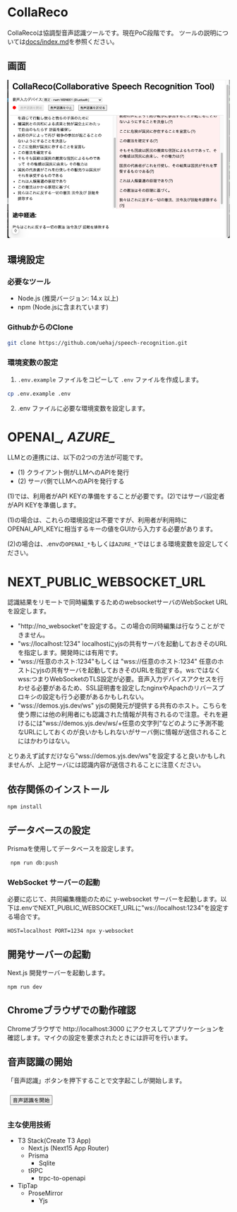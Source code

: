 # CollaReco

CollaRecoは協調型音声認識ツールです。現在PoC段階です。
ツールの説明については[docs/index.md](docs/index.md)を参照ください。

## 画面

![alt text](image.png)

## 環境設定

### 必要なツール

- Node.js (推奨バージョン: 14.x 以上)
- npm (Node.jsに含まれています)

### GithubからのClone

```sh
git clone https://github.com/uehaj/speech-recognition.git
```

### 環境変数の設定

1. `.env.example` ファイルをコピーして `.env` ファイルを作成します。

```sh
cp .env.example .env
```

2. .env ファイルに必要な環境変数を設定します。

# OPENAI_*, AZURE_*

LLMとの連携には、以下の2つの方法が可能です。
 - (1) クライアント側がLLMへのAPIを発行
 - (2) サーバ側でLLMへのAPIを発行する

 (1)では、利用者がAPI KEYの準備をすることが必要です。(2)ではサーバ設定者がAPI KEYを準備します。

(1)の場合は、これらの環境設定は不要ですが、利用者が利用時にOPENAI_API_KEYに相当するキーの値をGUIから入力する必要があります。

(2)の場合は、.envの`OPENAI_*`もしくは`AZURE_*`ではじまる環境変数を設定してください。

# NEXT_PUBLIC_WEBSOCKET_URL

認識結果をリモートで同時編集するためのwebsocketサーバのWebSocket URLを設定します。

- "http://no_websocket"を設定する。この場合の同時編集は行なうことができません。
- "ws://localhost:1234" localhostにyjsの共有サーバを起動しておきそのURLを指定します。開発時には有用です。
- "wss://任意のホスト:1234"もしくは "wss://任意のホスト:1234" 任意のホストにyjsの共有サーバを起動しておきそのURLを指定する。ws:ではなくwss:つまりWebSocketのTLS設定が必要。音声入力デバイスアクセスを行わせる必要があるため、SSL証明書を設定したnginxやApachのリバースプロキシの設定も行う必要があるかもしれない。
- "wss://demos.yjs.dev/ws" yjsの開発元が提供する共有のホスト。こちらを使う際には他の利用者にも認識された情報が共有されるので注意。それを避けるには"wss://demos.yjs.dev/ws/+任意の文字列"などのように予測不能なURLにしておくのが良いかもしれないがサーバ側に情報が送信されることにはかわりはない。

とりあえず試すだけなら"wss://demos.yjs.dev/ws"を設定すると良いかもしれませんが、上記サーバには認識内容が送信されることに注意ください。

## 依存関係のインストール

```
npm install
```

## データベースの設定

Prismaを使用してデータベースを設定します。

```sh
 npm run db:push
```

### WebSocket サーバーの起動

必要に応じて、共同編集機能のために y-websocket サーバーを起動します。以下は.envでNEXT_PUBLIC_WEBSOCKET_URLに"ws://localhost:1234"を設定する場合です。

```
HOST=localhost PORT=1234 npx y-websocket
```

## 開発サーバーの起動

Next.js 開発サーバーを起動します。

```
npm run dev
```

## Chromeブラウザでの動作確認

Chromeブラウザで http://localhost:3000 にアクセスしてアプリケーションを確認します。マイクの設定を要求されたときには許可を行います。

## 音声認識の開始

「音声認識」ボタンを押下することで文字起こしが開始します。

![alt text](image-1.png)

### 主な使用技術

- T3 Stack(Create T3 App)
  - Next.js (Next15 App Router)
  - Prisma
    - Sqlite
  - tRPC
    - trpc-to-openapi
- TipTap
  - ProseMirror
    - Yjs

